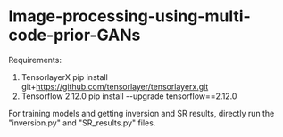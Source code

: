 # Image-processing-using-multi-code-prior-GANs
Requirements:
1. TensorlayerX
pip install git+https://github.com/tensorlayer/tensorlayerx.git
2. Tensorflow 2.12.0
pip install --upgrade tensorflow==2.12.0

For training models and getting inversion and SR results, directly run the "inversion.py" and "SR_results.py" files.
